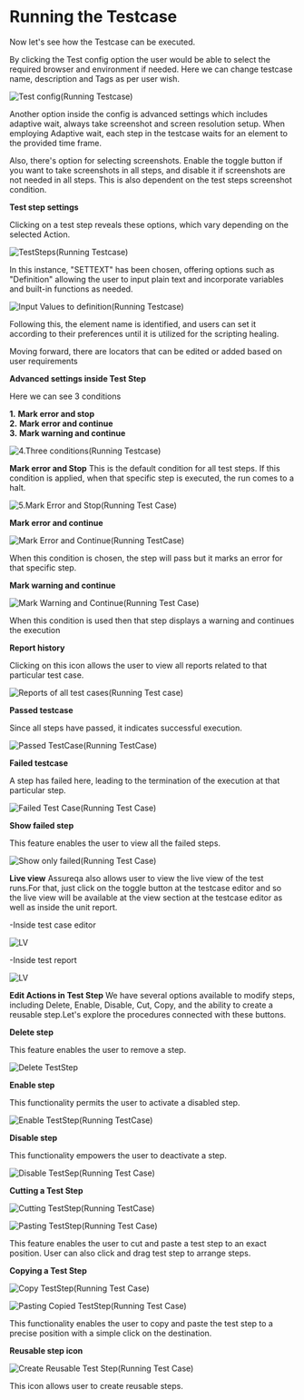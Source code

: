 # Running the Testcase

Now let's see how the Testcase can be executed.

By clicking the Test config option the user would be able to select the required browser and environment if needed. Here we can change testcase name, description and Tags as per user wish.

![Test config(Running Testcase)](./TestcaseImages/1.Test%20config(Running%20Testcase).png)

Another option inside the config is advanced settings which includes adaptive wait, always take screenshot and screen resolution setup. When employing Adaptive wait, each step in the testcase waits for an element to the provided time frame.

Also, there's option for selecting screenshots. Enable the toggle button if you want to take screenshots in all steps, and disable it if screenshots are not needed in all steps. This is also dependent on the test steps screenshot condition.

**Test step settings**

Clicking on a test step reveals these options, which vary depending on the selected Action.

![TestSteps(Running Testcase)](./TestcaseImages/2.TestSteps(Running%20Testcase).png)

In this instance, "SETTEXT" has been chosen, offering options such as "Definition" allowing the user to input plain text and incorporate variables and built-in functions as needed.

![Input Values to definition(Running Testcase)](./TestcaseImages/3.Input%20Values%20to%20definiton(Running%20Testcase).png)

Following this, the element name is identified, and users can set it according to their preferences until it is utilized for the scripting healing.

Moving forward, there are locators that can be edited or added based on user requirements

**Advanced settings inside Test Step**

Here we can see 3 conditions

**1.**  **Mark error and stop**  
**2.**  **Mark error and continue**  
**3.**  **Mark warning and continue**

![4.Three conditions(Running Testcase)](./TestcaseImages/4.Three%20conditions(Running%20Testcase).png)

**Mark error and Stop**
This is the default condition for all test steps. If this condition is applied, when that specific step is executed, the run comes to a halt.

![5.Mark Error and Stop(Running Test Case)](./TestcaseImages/5.Mark%20Error%20and%20Stop(Running%20Test%20Case).png)

**Mark error and continue**

![Mark Error and Continue(Running TestCase)](./TestcaseImages/6.Mark%20Error%20and%20Continue(Running%20TestCase).png)

When this condition is chosen, the step will pass but it marks an error for that specific step.

**Mark warning and continue**

![Mark Warning and Continue(Running Test Case)](./TestcaseImages/7.Mark%20Warning%20and%20Continue(Running%20Test%20Case).png)

When this condition is used then that step displays a warning and continues the execution

**Report history**

Clicking on this icon allows the user to view all reports related to that particular test case.

![Reports of all test cases(Running Test case)](./TestcaseImages/8.Reports%20of%20all%20test%20cases(Running%20Test%20case).png)

**Passed testcase**

Since all steps have passed, it indicates successful execution.

![Passed TestCase(Running TestCase)](./TestcaseImages/9.Passed%20TestCase(Running%20TestCase).png)

**Failed testcase**

A step has failed here, leading to the termination of the execution at that particular step.

![Failed Test Case(Running Test Case)](./TestcaseImages/10.Failed%20Test%20Case(Running%20Test%20Case).png)

**Show failed step**

This feature enables the user to view all the failed steps.

![Show only failed(Running Test Case)](./TestcaseImages/11.Show%20only%20failed(Running%20Test%20Case).PNG)

**Live view**
Assureqa also allows user to view the live view of the test runs.For that, just click on the toggle button at the testcase editor and so the live view will be available at the view section at the testcase editor as well as inside the unit report.

-Inside test case editor

![LV](/images/tc_d.png)

-Inside test report

![LV](/images/tc_d.png)

**Edit Actions in Test Step**
We have several options available to modify steps, including Delete, Enable, Disable, Cut, Copy, and the ability to create a reusable step.Let's explore the procedures connected with these buttons.

**Delete step**

This feature enables the user to remove a step.

![Delete TestStep](./TestcaseImages/12.Delete%20Step(Running%20Test%20Case).png)

**Enable step**

This functionality permits the user to activate a disabled step.

![Enable TestStep(Running TestCase)](./TestcaseImages/13.Enable%20TestStep(Running%20TestCase).png)

**Disable step**

This functionality empowers the user to deactivate a step.

![Disable TestSep(Running Test Case)](./TestcaseImages/14.Disable%20TestSep(Running%20Test%20Case).png)

**Cutting a Test Step**

![Cutting TestStep(Running TestCase)](./TestcaseImages/15.Cutting%20TestStep(Running%20TestCase).png)

![Pasting TestStep(Running Test Case)](./TestcaseImages/16.Pasting%20TestStep(Running%20Test%20Case).png)

This feature enables the user to cut and paste a test step to an exact position. User can also click and drag test step to arrange steps.

**Copying a Test Step**

![Copy TestStep(Running Test Case)](./TestcaseImages/17.Copy%20TestStep(Running%20Test%20Case).png)

![Pasting Copied TestStep(Running Test Case)](./TestcaseImages/18.Pasting%20Copied%20TestStep(Running%20Test%20Case).png)

This functionality enables the user to copy and paste the test step to a precise position with a simple click on the destination.

**Reusable step icon**

![Create Reusable Test Step(Running Test Case)](./TestcaseImages/19.Create%20Reusable%20Test%20Step.png)

This icon allows user to create reusable steps.
